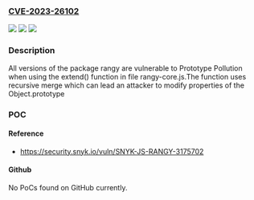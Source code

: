 ### [CVE-2023-26102](https://cve.mitre.org/cgi-bin/cvename.cgi?name=CVE-2023-26102)
![](https://img.shields.io/static/v1?label=Product&message=rangy&color=blue)
![](https://img.shields.io/static/v1?label=Version&message=0%3C%20*%20&color=brighgreen)
![](https://img.shields.io/static/v1?label=Vulnerability&message=Prototype%20Pollution&color=brighgreen)

### Description

All versions of the package rangy are vulnerable to Prototype Pollution when using the extend() function in file rangy-core.js.The function uses recursive merge which can lead an attacker to modify properties of the Object.prototype

### POC

#### Reference
- https://security.snyk.io/vuln/SNYK-JS-RANGY-3175702

#### Github
No PoCs found on GitHub currently.

